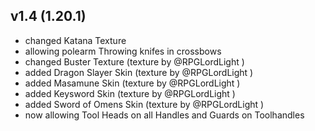 ## v1.4 (1.20.1)
- changed Katana Texture
- allowing polearm Throwing knifes in crossbows
- changed Buster Texture (texture by @RPGLordLight )
- added Dragon Slayer Skin (texture by @RPGLordLight )
- added Masamune Skin (texture by @RPGLordLight )
- added Keysword Skin (texture by @RPGLordLight )
- added Sword of Omens Skin (texture by @RPGLordLight )
- now allowing Tool Heads on all Handles and Guards on Toolhandles